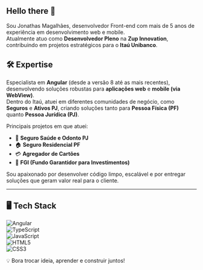 ## Hello there 👋

Sou Jonathas Magalhães, desenvolvedor Front-end com mais de 5 anos de experiência em desenvolvimento web e mobile.  
Atualmente atuo como **Desenvolvedor Pleno** na **Zup Innovation**, contribuindo em projetos estratégicos para o **Itaú Unibanco**.  

## 🛠️ Expertise  

Especialista em **Angular** (desde a versão 8 até as mais recentes), desenvolvendo soluções robustas para **aplicações web** e **mobile (via WebView)**.  
Dentro do Itaú, atuei em diferentes comunidades de negócio, como **Seguros** e **Ativos PJ**, criando soluções tanto para **Pessoa Física (PF)** quanto **Pessoa Jurídica (PJ)**.  

Principais projetos em que atuei:  
- 💼 **Seguro Saúde e Odonto PJ**  
- 🏠 **Seguro Residencial PF**  
- 💳 **Agregador de Cartões**  
- 🏦 **FGI (Fundo Garantidor para Investimentos)**

Sou apaixonado por desenvolver código limpo, escalável e por entregar soluções que geram valor real para o cliente.  

---

## 🖥️ Tech Stack  

![Angular](https://img.shields.io/badge/-Angular-DD0031?style=flat&logo=angular&logoColor=white)  
![TypeScript](https://img.shields.io/badge/-TypeScript-3178C6?style=flat&logo=typescript&logoColor=white)  
![JavaScript](https://img.shields.io/badge/-JavaScript-F7DF1E?style=flat&logo=javascript&logoColor=black)  
![HTML5](https://img.shields.io/badge/-HTML5-E34F26?style=flat&logo=html5&logoColor=white)  
![CSS3](https://img.shields.io/badge/-CSS3-1572B6?style=flat&logo=css3)

💡 Bora trocar ideia, aprender e construir juntos!
